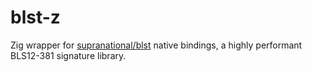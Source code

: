 # blst-z
Zig wrapper for [supranational/blst](https://github.com/supranational/blst) native bindings, a highly performant BLS12-381 signature library.
